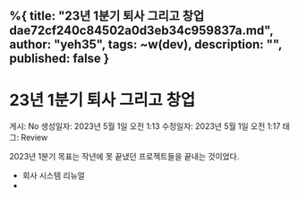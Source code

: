 %{
title: "23년 1분기 퇴사 그리고 창업 dae72cf240c84502a0d3eb34c959837a.md",
author: "yeh35",
tags: ~w(dev),
description: "",
published: false
}
---
# 23년 1분기 퇴사 그리고 창업

게시: No
생성일자: 2023년 5월 1일 오전 1:13
수정일자: 2023년 5월 1일 오전 1:17
태그: Review

2023년 1분기 목표는 작년에 못 끝냈던 프로젝트들을 끝내는 것이었다.

- 회사 시스템 리뉴얼
-